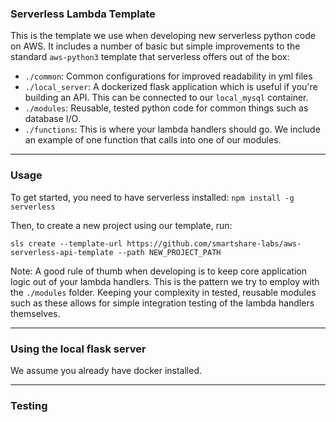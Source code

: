 ### Serverless Lambda Template

This is the template we use when developing new serverless python code on AWS. It includes a number of basic but simple improvements to the standard `aws-python3` template that serverless offers out of the box:

- `./common`: Common configurations for improved readability in yml files
- `./local_server`: A dockerized flask application which is useful if you're building an API. This can be connected to our `local_mysql` container.
- `./modules`: Reusable, tested python code for common things such as database I/O.
- `./functions`: This is where your lambda handlers should go. We include an example of one function that calls into one of our modules.
 
---

### Usage

To get started, you need to have serverless installed: `npm install -g serverless`

Then, to create a new project using our template, run:

`sls create --template-url https://github.com/smartshare-labs/aws-serverless-api-template --path NEW_PROJECT_PATH`

Note: A good rule of thumb when developing is to keep core application logic out of your lambda handlers. This is the pattern we try to employ with the `./modules` folder. Keeping your complexity in tested, reusable modules such as these allows for simple integration testing of the lambda handlers themselves.

---

### Using the local flask server

We assume you already have docker installed.

---

### Testing
